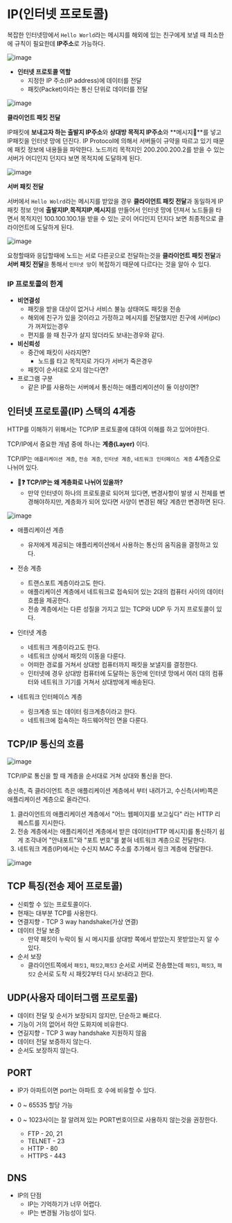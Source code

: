 # **IP(인터넷 프로토콜)**

복잡한 인터넷망에서 `Hello World`라는 메시지를 해외에 있는 친구에게 보낼 때 최소한에 규칙이 필요한데 **IP주소**로 가능하다.

![image](https://user-images.githubusercontent.com/69107255/125455370-5f98ec92-f087-4fad-ae4b-f578f822fdcd.png)

- **인터넷 프로토콜 역할**
    - 지정한 IP 주소(IP address)에 데이터를 전달
    - 패킷(Packet)이라는 통신 단위로 데이터를 전달    

![image](https://user-images.githubusercontent.com/69107255/125456770-a9d5d86b-1b21-495e-95a9-c2ebb28cdff5.png)

**클라이언트 패킷 전달**

IP패킷에 **보내고자 하는 출발지 IP주소**와 **상대방 목적지 IP주소**와 **메시지**를 넣고 IP패킷을 인터넷 망에 던진다.
IP Protocol에 의해서 서버들이 규약을 따르고 있기 때문에 패킷 정보에 내용들을 파악한다. 노드끼리 목적지인 200.200.200.2를 받을 수 있는 서버가 어디인지 던지다 보면 목적지에 도달하게 된다.

![image](https://user-images.githubusercontent.com/69107255/125458908-46a0b090-5af7-4c9d-aeb2-44240577f1e7.png)

**서버 패킷 전달**

서버에서 `Hello Wolrd`라는 메시지를 받았을 경우 **클라이언트 패킷 전달**과 동일하게 IP패킷 정보 안에 **출발지IP**,**목적지IP**,**메시지**를 만들어서 인터넷 망에 던져서 노드들을 타면서 목적지인 100.100.100.1을 받을 수 있는 곳이 어디인지 던지다 보면 최종적으로 클라이언트에 도달하게 된다.

![image](https://user-images.githubusercontent.com/69107255/125460170-8b755771-c20c-4ac3-a4dc-694843c8921e.png)

요청할때와 응답할때에 노드는 서로 다른곳으로 전달하는것을 **클라이언트 패킷 전달**과 **서버 패킷 전달**을 통해서 `인터넷 망`이 복잡하기 때문에 다르다는 것을 알아 수 있다.

### IP 프로토콜의 한계

- **비연결성**
    - 패킷을 받을 대상이 없거나 서비스 불능 상태여도 패킷을 전송
    - 해외에 친구가 있을 것이라고 가정하고 메시지를 전달했지만 친구에 서버(pc)가 꺼져있는경우
    - 편지를 쓸 때 친구가 살지 않더라도 보내는경우와 같다.
- **비신뢰성**
    - 중간에 패킷이 사라지면?
        - 노드를 타고 목적지로 가다가 서버가 죽은경우  
    - 패킷이 순서대로 오지 않는다면?
- 프로그램 구분
    - 같은 IP를 사용하는 서버에서 통신하는 애플리케이션이 둘 이상이면?


## **인터넷 프로토콜(IP) 스택의 4계층**

HTTP를 이해하기 위해서는 TCP/IP 프로토콜에 대하여 이해를 하고 있어야한다.

TCP/IP에서 중요한 개념 중에 하나는 **계층(Layer)** 이다.

TCP/IP는 `애플리케이션 계층`, `전송 계층`, `인터넷 계층`,  `네트워크 인터페이스 계층` 4계층으로 나뉘어 있다.

- **🤔❓ TCP/IP는 왜 계층화로 나뉘어 있을까?**
    - 만약 인터넷이 하나의 프로토콜로 되어져 있다면, 변경사항이 발생 시 전체를 변경해야하지만,
    계층화가 되어 있다면 사양이 변경된 해당 계층만 변경하면 된다.

![image](https://user-images.githubusercontent.com/69107255/125464370-41d9dbe6-ce3d-4ca5-acdc-aa00e1789485.png)

- 애플리케이션 계층
    - 유저에게 제공되는 애플리케이션에서 사용하는 통신의 움직음을 결정하고 있다.

- 전송 계층
    - 트랜스포트 계층이라고도 한다.
    - 애플리케이션 계층에서 네트워크로 접속되어 있는 2대의 컴퓨터 사이의 데이터 흐름을 제공한다.
    - 전송 계층에서는 다른 성질을 가지고 있는 TCP와 UDP 두 가지 프로토콜이 있다.
- 인터넷 계층
    - 네트워크 계층이라고도 한다.
    - 네트워크 상에서 패킷의 이동을 다룬다.
    - 어떠한 경로를 거쳐서 상대방 컴퓨터까지 패킷을 보낼지를 결정한다. 
    - 인터넷에 경우 상대방 컴퓨터에 도달하는 동안에 인터넷 망에서  여러 대의 컴퓨터와 네트워크 기기를 거쳐서 상대방에게 배송된다.
- 네트워크 인터페이스 계층
    - 링크계층 또는 데이터 링크계층이라고 한다.
    - 네트워크에 접속하는 하드웨어적인 면을 다룬다.

## **TCP/IP 통신의 흐름**

![image](https://user-images.githubusercontent.com/69107255/126319885-bfab82b7-edb9-40bc-a263-341372f0a919.png)

TCP/IP로 통신을 할 때 계층을 순서대로 거쳐 상대와 통신을 한다.

송신측, 즉 클라이언트 측은 애플리케이션 계층에서 부터 내려가고, 수신측(서버)쪽은 애플리케이션 계층으로 올라간다.

1. 클라이언트의 애플리케이션 계층에서 "어느 웹페이지를 보고싶다" 라는 HTTP 리퀘스트를 지시한다.
2. 전송 계층에서는 애플리케이션 계층에서 받은 데이터(HTTP 메시지)를 통신하기 쉽게 조각내어 "안내포트"와 "포트 번호"를 붙혀 네트워크 계층으로 전달한다.
3. 네트워크 계층(IP)에서는 수신지 MAC 주소를 추가해서 링크 계층에 전달한다.

 ![image](https://user-images.githubusercontent.com/69107255/126486310-e277ddca-048c-45c1-ae60-c68acfb5ace3.png)


## TCP 특징(전송 제어 프로토콜)

- 신뢰할 수 있는 프로토콜이다.
- 현재는 대부분 TCP를 사용한다.
- 연결지향 - TCP 3 way handshake(가상 연결)
- 데이터 전달 보증
    - 만약 패킷이 누락이 될 시 메시지를 상대방 쪽에서 받았는지 못받았는지 알 수 있다.
- 순서 보장
    - 클라이언트쪽에서 `패킷1`, `패킷2`,`패킷3` 순서로 서버로 전송했는데 `패킷1`, `패킷3`, `패킷2` 순서로 도착 시 패킷2부터 다시 보내라고 한다.


## UDP(사용자 데이터그램 프로토콜)

- 데이터 전달 및 순서가 보장되지 않지만, 단순하고 빠르다.
- 기능이 거의 없어서 하얀 도화지에 비유한다.
- 연길지향 - TCP 3 way handshake 지원하지 않음
- 데이터 전달 보증하지 않는다.
- 순서도 보장하지 않는다.

## PORT

- IP가 아파트이면 port는 아파트 호 수에 비유할 수 있다. 

- 0 ~ 65535 할당 가능
- 0 ~ 1023사이는 잘 알려져 있는 PORT번호이므로 사용하지 않는것을 권장한다.
    - FTP - 20, 21
    - TELNET - 23
    - HTTP - 80
    - HTTPS - 443

## DNS

- IP의 단점
    - IP는 기억하기가 너무 어렵다.
    - IP는 변경될 가능성이 있다.
